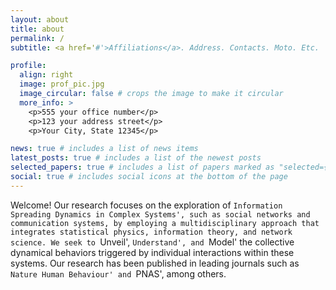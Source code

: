 ```yaml
---
layout: about
title: about
permalink: /
subtitle: <a href='#'>Affiliations</a>. Address. Contacts. Moto. Etc.

profile:
  align: right
  image: prof_pic.jpg
  image_circular: false # crops the image to make it circular
  more_info: >
    <p>555 your office number</p>
    <p>123 your address street</p>
    <p>Your City, State 12345</p>

news: true # includes a list of news items
latest_posts: true # includes a list of the newest posts
selected_papers: true # includes a list of papers marked as "selected={true}"
social: true # includes social icons at the bottom of the page
---
```


Welcome! Our research focuses on the exploration of `Information Spreading Dynamics in Complex Systems', such as social networks and communication systems, by employing a multidisciplinary approach that integrates statistical physics, information theory, and network science. We seek to `Unveil', `Understand', and `Model' the collective dynamical behaviors triggered by individual interactions within these systems. Our research has been published in leading journals such as `Nature Human Behaviour' and `PNAS', among others.
